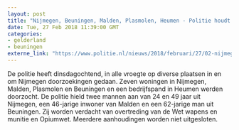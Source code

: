 ```yaml
---
layout: post
title: "Nijmegen, Beuningen, Malden, Plasmolen, Heumen - Politie houdt vier verdachten aan"
date: Tue, 27 Feb 2018 11:39:00 GMT
categories: 
- gelderland 
- beuningen 
externe_link: "https://www.politie.nl/nieuws/2018/februari/27/02-nijmegen-politie-houdt-vier-verdachten-aan.html"
---
```


De politie heeft dinsdagochtend, in alle vroegte op diverse plaatsen in en om Nijmegen doorzoekingen gedaan. Zeven woningen in Nijmegen, Malden, Plasmolen en Beuningen en een bedrijfspand in Heumen werden doorzocht. De politie hield twee mannen aan van 24 en 49 jaar uit Nijmegen, een 46-jarige inwoner van Malden en een 62-jarige man uit Beuningen. Zij worden verdacht van overtreding van de Wet wapens en munitie en Opiumwet. Meerdere aanhoudingen worden niet uitgesloten.
